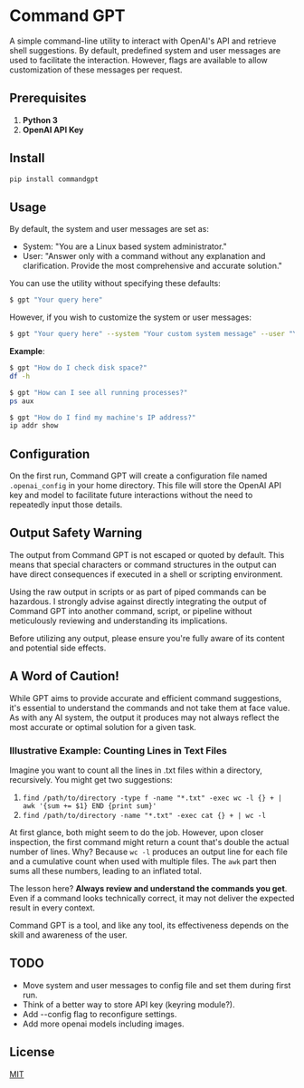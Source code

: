 # Command GPT

A simple command-line utility to interact with OpenAI's API and retrieve shell suggestions. By default, predefined system and user messages are used to facilitate the interaction. However, flags are available to allow customization of these messages per request.

## Prerequisites

1. **Python 3**
2. **OpenAI API Key**

## Install

```bash
pip install commandgpt
```

## Usage

By default, the system and user messages are set as:
- System: "You are a Linux based system administrator."
- User: "Answer only with a command without any explanation and clarification. Provide the most comprehensive and accurate solution."

You can use the utility without specifying these defaults:

```bash
$ gpt "Your query here"
```

However, if you wish to customize the system or user messages:

```bash
$ gpt "Your query here" --system "Your custom system message" --user "Your custom user prefix"
```

**Example**:

```bash
$ gpt "How do I check disk space?"
df -h

```

```bash
$ gpt "How can I see all running processes?"
ps aux
```
```bash
$ gpt "How do I find my machine's IP address?"
ip addr show
```

## Configuration

On the first run, Command GPT will create a configuration file named `.openai_config` in your home directory. This file will store the OpenAI API key and model to facilitate future interactions without the need to repeatedly input those details.

## Output Safety Warning

The output from Command GPT is not escaped or quoted by default. This means that special characters or command structures in the output can have direct consequences if executed in a shell or scripting environment.

Using the raw output in scripts or as part of piped commands can be hazardous. I strongly advise against directly integrating the output of Command GPT into another command, script, or pipeline without meticulously reviewing and understanding its implications.

Before utilizing any output, please ensure you're fully aware of its content and potential side effects. 

## A Word of Caution!

While GPT aims to provide accurate and efficient command suggestions, it's essential to understand the commands and not take them at face value. As with any AI system, the output it produces may not always reflect the most accurate or optimal solution for a given task.

### Illustrative Example: Counting Lines in Text Files

Imagine you want to count all the lines in .txt files within a directory, recursively. You might get two suggestions:

1. `find /path/to/directory -type f -name "*.txt" -exec wc -l {} + | awk '{sum += $1} END {print sum}'`
2. `find /path/to/directory -name "*.txt" -exec cat {} + | wc -l `

At first glance, both might seem to do the job. However, upon closer inspection, the first command might return a count that's double the actual number of lines. Why? Because `wc -l` produces an output line for each file and a cumulative count when used with multiple files. The `awk` part then sums all these numbers, leading to an inflated total.

The lesson here? **Always review and understand the commands you get**. Even if a command looks technically correct, it may not deliver the expected result in every context.

Command GPT is a tool, and like any tool, its effectiveness depends on the skill and awareness of the user.

## TODO
 - Move system and user messages to config file and set them during first run.
 - Think of a better way to store API key (keyring module?).
 - Add --config flag to reconfigure settings.
 - Add more openai models including images.

## License

[MIT](https://choosealicense.com/licenses/mit/)